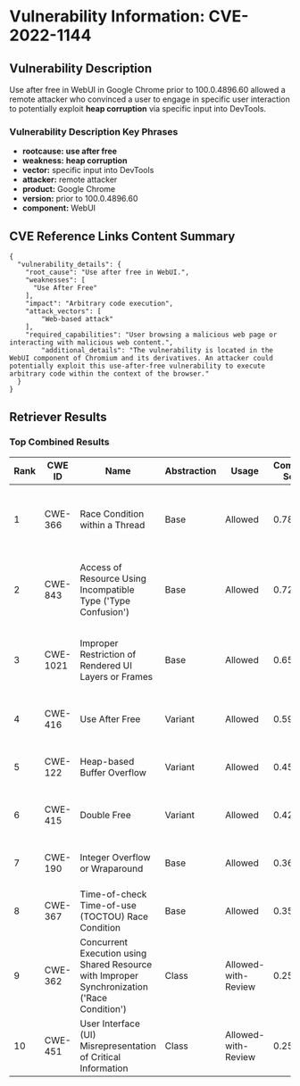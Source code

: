 # Vulnerability Information: CVE-2022-1144

## Vulnerability Description
Use after free in WebUI in Google Chrome prior to 100.0.4896.60 allowed a remote attacker who convinced a user to engage in specific user interaction to potentially exploit **heap corruption** via specific input into DevTools.

### Vulnerability Description Key Phrases
- **rootcause:** **use after free**
- **weakness:** **heap corruption**
- **vector:** specific input into DevTools
- **attacker:** remote attacker
- **product:** Google Chrome
- **version:** prior to 100.0.4896.60
- **component:** WebUI

## CVE Reference Links Content Summary
```
{
  "vulnerability_details": {
    "root_cause": "Use after free in WebUI.",
    "weaknesses": [
      "Use After Free"
    ],
    "impact": "Arbitrary code execution",
    "attack_vectors": [
        "Web-based attack"
    ],
    "required_capabilities": "User browsing a malicious web page or interacting with malicious web content.",
        "additional_details": "The vulnerability is located in the WebUI component of Chromium and its derivatives. An attacker could potentially exploit this use-after-free vulnerability to execute arbitrary code within the context of the browser."
  }
}
```

## Retriever Results

### Top Combined Results

| Rank | CWE ID | Name | Abstraction | Usage | Combined Score | Retrievers | Individual Scores |
|------|--------|------|-------------|-------|---------------|------------|-------------------|
| 1 | CWE-366 | Race Condition within a Thread | Base | Allowed | 0.7813 | dense, sparse, graph | dense: 0.600, sparse: 0.461, graph: 0.607 |
| 2 | CWE-843 | Access of Resource Using Incompatible Type ('Type Confusion') | Base | Allowed | 0.7279 | dense, sparse, graph | dense: 0.525, sparse: 0.382, graph: 0.689 |
| 3 | CWE-1021 | Improper Restriction of Rendered UI Layers or Frames | Base | Allowed | 0.6539 | dense, sparse, graph | dense: 0.573, sparse: 0.253, graph: 0.623 |
| 4 | CWE-416 | Use After Free | Variant | Allowed | 0.5929 | dense, sparse | dense: 0.660, sparse: 0.545 |
| 5 | CWE-122 | Heap-based Buffer Overflow | Variant | Allowed | 0.4553 | dense, sparse | dense: 0.548, sparse: 0.383 |
| 6 | CWE-415 | Double Free | Variant | Allowed | 0.4204 | dense, sparse | dense: 0.556, sparse: 0.310 |
| 7 | CWE-190 | Integer Overflow or Wraparound | Base | Allowed | 0.3695 | sparse, graph | sparse: 0.270, graph: 0.602 |
| 8 | CWE-367 | Time-of-check Time-of-use (TOCTOU) Race Condition | Base | Allowed | 0.3515 | dense, sparse | dense: 0.522, sparse: 0.157 |
| 9 | CWE-362 | Concurrent Execution using Shared Resource with Improper Synchronization ('Race Condition') | Class | Allowed-with-Review | 0.2580 | dense, sparse | dense: 0.521, sparse: 0.312 |
| 10 | CWE-451 | User Interface (UI) Misrepresentation of Critical Information | Class | Allowed-with-Review | 0.2568 | dense, sparse | dense: 0.559, sparse: 0.275 |

